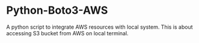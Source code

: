 # Python-Boto3-AWS
A python script to integrate AWS resources with local system.
This is about accessing S3 bucket from AWS on local terminal.
